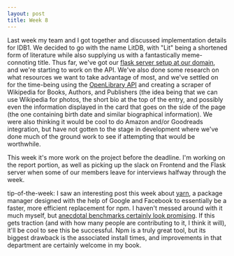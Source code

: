 ```yaml
---
layout: post
title: Week 8
---
```


Last week my team and I got together and discussed implementation details for IDB1. We decided to go with the name LitDB, with "Lit" being a shortened form of literature while also supplying us with a fantastically meme-connoting title. Thus far, we've got our [flask server setup at our domain](litdb.me), and we're starting to work on the API. We've also done some research on what resources we want to take advantage of most, and we've settled on for the time-being using the [OpenLibrary API](https://openlibrary.org/developers/api) and creating a scraper of Wikipedia for Books, Authors, and Publishers (the idea being that we can use Wikipedia for photos, the short bio at the top of the entry, and possibly even the information displayed in the card that goes on the side of the page (the one containing birth date and similar biographical information). We were also thinking it would be cool to do Amazon and/or Goodreads integration, but have not gotten to the stage in development where we've done much of the ground work to see if attempting that would be worthwhile.

This week it's more work on the project before the deadline. I'm working on the report portion, as well as picking up the slack on Frontend and the Flask server when some of our members leave for interviews halfway through the week. 

tip-of-the-week: 
  I saw an interesting post this week about [yarn](https://yarnpkg.com/), a package manager designed with the help of Google and Facebook to essentially be a faster, more efficient replacement for npm. I haven't messed around with it much myself, but [anecdotal benchmarks certainly look promising](https://www.berriart.com/blog/2016/10/npm-yarn-benchmark/). If this gets traction (and with how many people are contributing to it, I think it will), it'll be cool to see this be successful. Npm is a truly great tool, but its biggest drawback is the associated install times, and improvements in that department are certainly welcome in my book.
